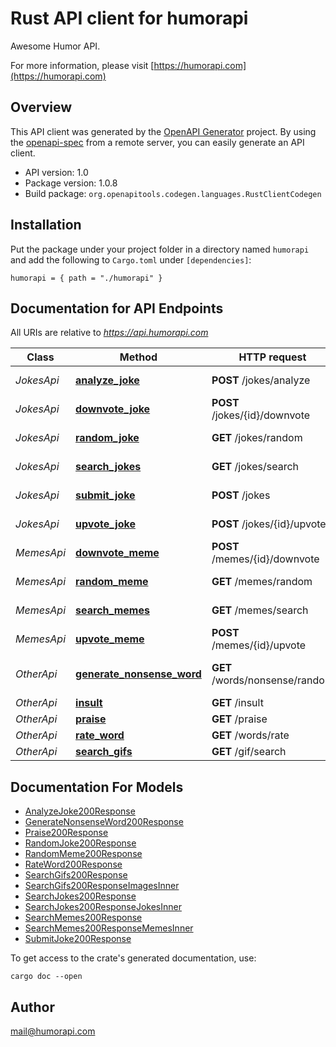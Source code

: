 # Rust API client for humorapi

Awesome Humor API.

For more information, please visit [https://humorapi.com](https://humorapi.com)

## Overview

This API client was generated by the [OpenAPI Generator](https://openapi-generator.tech) project.  By using the [openapi-spec](https://openapis.org) from a remote server, you can easily generate an API client.

- API version: 1.0
- Package version: 1.0.8
- Build package: `org.openapitools.codegen.languages.RustClientCodegen`

## Installation

Put the package under your project folder in a directory named `humorapi` and add the following to `Cargo.toml` under `[dependencies]`:

```
humorapi = { path = "./humorapi" }
```

## Documentation for API Endpoints

All URIs are relative to *https://api.humorapi.com*

Class | Method | HTTP request | Description
------------ | ------------- | ------------- | -------------
*JokesApi* | [**analyze_joke**](docs/JokesApi.md#analyze_joke) | **POST** /jokes/analyze | Analyze Joke
*JokesApi* | [**downvote_joke**](docs/JokesApi.md#downvote_joke) | **POST** /jokes/{id}/downvote | Downvote a Joke
*JokesApi* | [**random_joke**](docs/JokesApi.md#random_joke) | **GET** /jokes/random | Random Joke
*JokesApi* | [**search_jokes**](docs/JokesApi.md#search_jokes) | **GET** /jokes/search | Search Jokes
*JokesApi* | [**submit_joke**](docs/JokesApi.md#submit_joke) | **POST** /jokes | Submit Joke
*JokesApi* | [**upvote_joke**](docs/JokesApi.md#upvote_joke) | **POST** /jokes/{id}/upvote | Upvote a Joke
*MemesApi* | [**downvote_meme**](docs/MemesApi.md#downvote_meme) | **POST** /memes/{id}/downvote | Downvote a Meme
*MemesApi* | [**random_meme**](docs/MemesApi.md#random_meme) | **GET** /memes/random | Random Meme
*MemesApi* | [**search_memes**](docs/MemesApi.md#search_memes) | **GET** /memes/search | Search Memes
*MemesApi* | [**upvote_meme**](docs/MemesApi.md#upvote_meme) | **POST** /memes/{id}/upvote | Upvote a Meme
*OtherApi* | [**generate_nonsense_word**](docs/OtherApi.md#generate_nonsense_word) | **GET** /words/nonsense/random | Generate Nonsense Word
*OtherApi* | [**insult**](docs/OtherApi.md#insult) | **GET** /insult | Insult
*OtherApi* | [**praise**](docs/OtherApi.md#praise) | **GET** /praise | Praise
*OtherApi* | [**rate_word**](docs/OtherApi.md#rate_word) | **GET** /words/rate | Rate Word
*OtherApi* | [**search_gifs**](docs/OtherApi.md#search_gifs) | **GET** /gif/search | Search Gifs


## Documentation For Models

 - [AnalyzeJoke200Response](docs/AnalyzeJoke200Response.md)
 - [GenerateNonsenseWord200Response](docs/GenerateNonsenseWord200Response.md)
 - [Praise200Response](docs/Praise200Response.md)
 - [RandomJoke200Response](docs/RandomJoke200Response.md)
 - [RandomMeme200Response](docs/RandomMeme200Response.md)
 - [RateWord200Response](docs/RateWord200Response.md)
 - [SearchGifs200Response](docs/SearchGifs200Response.md)
 - [SearchGifs200ResponseImagesInner](docs/SearchGifs200ResponseImagesInner.md)
 - [SearchJokes200Response](docs/SearchJokes200Response.md)
 - [SearchJokes200ResponseJokesInner](docs/SearchJokes200ResponseJokesInner.md)
 - [SearchMemes200Response](docs/SearchMemes200Response.md)
 - [SearchMemes200ResponseMemesInner](docs/SearchMemes200ResponseMemesInner.md)
 - [SubmitJoke200Response](docs/SubmitJoke200Response.md)


To get access to the crate's generated documentation, use:

```
cargo doc --open
```

## Author

mail@humorapi.com


